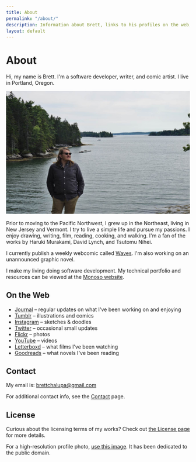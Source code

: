 ```yaml
---
title: About
permalink: "/about/"
description: Information about Brett, links to his profiles on the web, and how to get in touch.
layout: default
---
```


# About

<p class='intro'>
Hi, my name is Brett. I'm a software developer, writer, and comic artist. I live in Portland, Oregon.
</p>

![Photo of Brett](/img/brett_about.jpg)

Prior to moving to the Pacific Northwest, I grew up in the Northeast,
living in New Jersey and Vermont. I try to live a simple life and
pursue my passions. I enjoy drawing, writing, film, reading, cooking,
and walking. I'm a fan of the works by Haruki Murakami, David Lynch, and
Tsutomu Nihei.

I currently publish a weekly webcomic called
[Waves](http://waves.brettchalupa.com). I'm also working on an
unannounced graphic novel.

I make my living doing software development. My technical portfolio and
resources can be viewed at the [Monoso website](http://www.monoso.co).


## On the Web

- [Journal](https://journal.brettchalupa.com) &ndash; regular updates on what I've been working on and enjoying
- [Tumblr](https://brettchalupa.tumblr.com) &ndash; illustrations and comics
- [Instagram](https://instagram.com/brettchalupadraws) &ndash; sketches &amp; doodles
- [Twitter](https://twitter.com/brettchalupa) &ndash; occasional small updates
- [Flickr](https://www.flickr.com/photos/brettchalupa/) &ndash; photos
- [YouTube](https://www.youtube.com/channel/UC68s8MiLnOjqPLz2QcNtr8g) &ndash; videos
- [Letterboxd](https://letterboxd.com/brettchalupa) &ndash; what films I've been watching
- [Goodreads](https://www.goodreads.com/brettchalupa) &ndash; what novels I've been reading

## Contact

My email is: [brettchalupa@gmail.com](mailto:brettchalupa@gmail.com)

For additional contact info, see the [Contact](/contact/) page.

## License

Curious about the licensing terms of my works? Check out [the
License page](/license) for more details.

For a high-resolution profile photo, [use this image](https://www.flickr.com/photos/brettchalupa/31332288711). It has been dedicated to the public domain.
